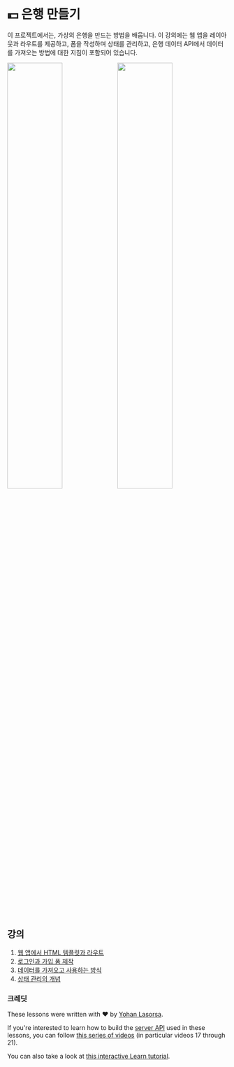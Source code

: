 # :dollar: 은행 만들기

이 프로젝트에서는, 가상의 은행을 만드는 방법을 배웁니다. 이 강의에는 웹 앱을 레이아웃과 라우트를 제공하고, 폼을 작성하며 상태를 관리하고, 은행 데이터 API에서 데이터를 가져오는 방법에 대한 지침이 포함되어 있습니다.

<img src="/7-bank-project/images/screen1.png" width="50%" height="auto"/><img src="/7-bank-project/images/screen2.png" width="50%" height="auto"/>

## 강의

1. [웹 앱에서 HTML 템플릿과 라우트](1-template-route/translations/README.ko.md)
2. [로그인과 가입 폼 제작](2-forms/translations/README.ko.md)
3. [데이터를 가져오고 사용하는 방식](3-data/translations/README.ko.md)
4. [상태 관리의 개념](4-state-management/translations/README.ko.md)

### 크레딧

These lessons were written with :hearts: by [Yohan Lasorsa](https://twitter.com/sinedied).

If you're interested to learn how to build the [server API](./api/README) used in these lessons, you can follow [this series of videos](https://aka.ms/NodeBeginner) (in particular videos 17 through 21).

You can also take a look at [this interactive Learn tutorial](https://aka.ms/learn/express-api). 